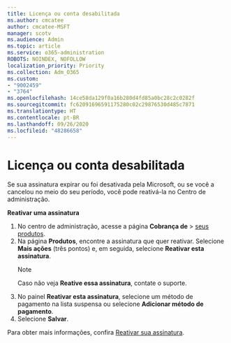 ```yaml
---
title: Licença ou conta desabilitada
ms.author: cmcatee
author: cmcatee-MSFT
manager: scotv
ms.audience: Admin
ms.topic: article
ms.service: o365-administration
ROBOTS: NOINDEX, NOFOLLOW
localization_priority: Priority
ms.collection: Adm_O365
ms.custom:
- "9002459"
- "3764"
ms.openlocfilehash: 14ce58da129f0a16b280d4fd85a0bc28c2c0282f
ms.sourcegitcommit: fc62091696591175280c02c29876530d485c7871
ms.translationtype: HT
ms.contentlocale: pt-BR
ms.lasthandoff: 09/26/2020
ms.locfileid: "48286658"
---
```

# <a name="license-or-account-disabled"></a>Licença ou conta desabilitada

Se sua assinatura expirar ou foi desativada pela Microsoft, ou se você a cancelou no meio do seu período, você pode reativá-la no Centro de administração.

**Reativar uma assinatura**

1. No centro de administração, acesse a página **Cobrança de** > [seus produtos](https://go.microsoft.com/fwlink/p/?linkid=842054).
2. Na página **Produtos**, encontre a assinatura que quer reativar. Selecione **Mais ações** (três pontos) e, em seguida, selecione **Reativar esta assinatura**.
    > [!NOTE]
    > Caso não veja **Reative essa assinatura**, contate o suporte.
3. No painel **Reativar esta assinatura**, selecione um método de pagamento na lista suspensa ou selecione **Adicionar método de pagamento**.
4. Selecione **Salvar**.

Para obter mais informações, confira [Reativar sua assinatura](https://docs.microsoft.com/microsoft-365/commerce/subscriptions/reactivate-your-subscription).